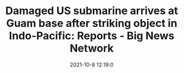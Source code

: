 ---
"title": "Damaged US submarine arrives at Guam base after striking object in Indo-Pacific: Reports - Big News Network"
"date": "2021-10-8 12:19:0"
"feed_name": "GOOGLENEWSCONSTRUCTION"
"feed_website": "https://news.google.com/search?q=construction%2Bincident&hl=en-US&gl=US&ceid=US:en"
"feed_rss": "https://news.google.com/rss/search?q=construction%2Bincident&hl=en-US&gl=US&ceid=US:en"
"link": "https://www.bignewsnetwork.com/news/271428965/damaged-us-submarine-arrives-at-guam-base-after-striking-object-in-indo-pacific-reports"
"source": "{'href': 'https://www.bignewsnetwork.com', 'title': 'Big News Network'}"
"file": "_posts/2021-1-1-ab2a51f2be7410b41a9c49edaacc695e0b2209e5.md"
"accident": "0"
"drilling": "0"
"dead": "0"
"injured": "0"
"arrested": "0"
"place": "unknown place"
"where": "unknown site"
"causes": "unknown"
"place_uri": "unknown place"
---